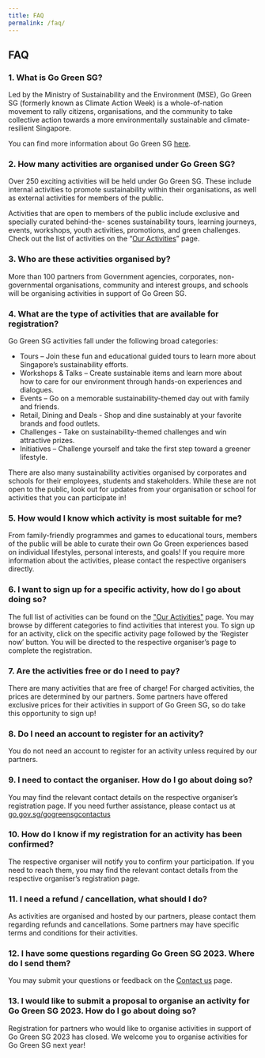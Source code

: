 ```yaml
---
title: FAQ
permalink: /faq/
---
```

## **FAQ**

### 1. What is Go Green SG?
Led by the Ministry of Sustainability and the Environment (MSE), Go Green SG (formerly known as
Climate Action Week) is a whole-of-nation movement to rally citizens, organisations, and the community
to take collective action towards a more environmentally sustainable and climate-resilient Singapore.

You can find more information about Go Green SG [here](https://www.gogreen.gov.sg/about/our-story/).

### 2. How many activities are organised under Go Green SG?
Over 250 exciting activities will be held under Go Green SG. These include internal activities to
promote sustainability within their organisations, as well as external activities for members of the
public. 

Activities that are open to members of the public include exclusive and specially curated behind-the-
scenes sustainability tours, learning journeys, events, workshops, youth activities, promotions, and
green challenges. Check out the list of activities on the “[Our Activities](https://www.gogreen.gov.sg/programmes/)” page.

### 3. Who are these activities organised by?
More than 100 partners from Government agencies, corporates, non-governmental
organisations, community and interest groups, and schools will be organising activities in
support of Go Green SG.

### 4. What are the type of activities that are available for registration?
Go Green SG activities fall under the following broad categories:
- Tours – Join these fun and educational guided tours to learn more about Singapore’s
sustainability efforts.
- Workshops &amp; Talks – Create sustainable items and learn more about how to care for our environment
through hands-on experiences and dialogues.
- Events – Go on a memorable sustainability-themed day out with family and friends.
- Retail, Dining and Deals - Shop and dine sustainably at your favorite brands and food outlets.
- Challenges - Take on sustainability-themed challenges and win attractive prizes.
- Initiatives – Challenge yourself and take the first step toward a greener lifestyle.<br>

There are also many sustainability activities organised by corporates and schools for their employees,
students and stakeholders. While these are not open to the public, look out for updates from your
organisation or school for activities that you can participate in!

### 5. How would I know which activity is most suitable for me?
From family-friendly programmes and games to educational tours, members of the public will be able to
curate their own Go Green experiences based on individual lifestyles, personal interests, and goals! If
you require more information about the activities, please contact the respective organisers directly.

### 6. I want to sign up for a specific activity, how do I go about doing so?
The full list of activities can be found on the ["Our Activities"](https://www.gogreen.gov.sg/programmes/) page. You may browse by different
categories to find
activities that interest you. To sign up for an activity, click on the specific activity page followed by the
‘Register now’ button. You will be directed to the respective organiser’s page to complete the
registration.

### 7. Are the activities free or do I need to pay?
There are many
activities that are free of charge! For charged activities, the prices are determined by our partners. Some partners have offered exclusive prices for
their activities in support of Go Green SG, so do take this opportunity to sign up! 

### 8. Do I need an account to register for an activity?
You do not need an account to register for an activity unless required by our partners.

### 9. I need to contact the organiser. How do I go about doing so?
You may find the relevant contact details on the respective organiser’s registration page. If you need
further assistance, please contact us at [go.gov.sg/gogreensgcontactus](https://form.gov.sg/64538dec0922f60012ab7cc0)

### 10. How do I know if my registration for an activity has been confirmed? 
The respective organiser will notify you to confirm your participation. If you need to reach them, you
may find the relevant contact details from the respective organiser’s registration page.

### 11. I need a refund / cancellation, what should I do?
As activities are organised and hosted by our partners, please contact them regarding refunds and
cancellations. Some partners may have specific terms and conditions for their activities.

### 12. I have some questions regarding Go Green SG 2023. Where do I send them?
You may submit your questions or feedback on the [Contact us](https://www.gogreen.gov.sg/contact/) page.

### 13. I would like to submit a proposal to organise an activity for Go Green SG 2023. How do I go about doing so?
Registration for partners who would like to organise activities in support of Go Green SG 2023 has closed. We welcome you to organise activities for Go Green SG next year!
